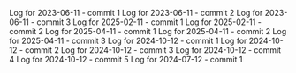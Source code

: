 Log for 2023-06-11 - commit 1
Log for 2023-06-11 - commit 2
Log for 2023-06-11 - commit 3
Log for 2025-02-11 - commit 1
Log for 2025-02-11 - commit 2
Log for 2025-04-11 - commit 1
Log for 2025-04-11 - commit 2
Log for 2025-04-11 - commit 3
Log for 2024-10-12 - commit 1
Log for 2024-10-12 - commit 2
Log for 2024-10-12 - commit 3
Log for 2024-10-12 - commit 4
Log for 2024-10-12 - commit 5
Log for 2024-07-12 - commit 1

